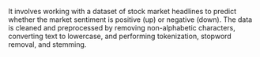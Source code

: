 It involves working with a dataset of stock market headlines to predict whether the market sentiment is positive (up) or negative (down). The data is cleaned and preprocessed by removing non-alphabetic characters, converting text to lowercase, and performing tokenization, stopword removal, and stemming.
